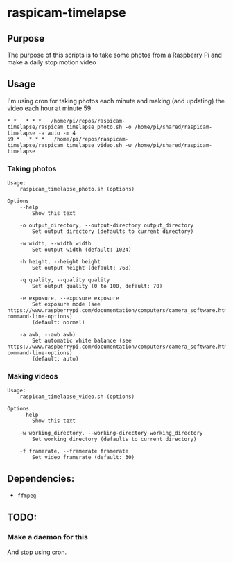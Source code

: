 # raspicam-timelapse

## Purpose
The purpose of this scripts is to take some photos from a Raspberry Pi and make a daily stop motion video

## Usage

I'm using cron for taking photos each minute and making (and updating) the video each hour at minute 59

```
* *   * * *   /home/pi/repos/raspicam-timelapse/raspicam_timelapse_photo.sh -o /home/pi/shared/raspicam-timelapse -a auto -m 4
59 *   * * *   /home/pi/repos/raspicam-timelapse/raspicam_timelapse_video.sh -w /home/pi/shared/raspicam-timelapse
```

### Taking photos

```
Usage: 
    raspicam_timelapse_photo.sh (options)

Options 
    --help
        Show this text         

    -o output_directory, --output-directory output_directory
        Set output directory (defaults to current directory)
    
    -w width, --width width
        Set output width (default: 1024)

    -h height, --height height
        Set output height (default: 768)
            
    -q quality, --quality quality
        Set output quality (0 to 100, default: 70)

    -e exposure, --exposure exposure
        Set exposure mode (see https://www.raspberrypi.com/documentation/computers/camera_software.html#common-command-line-options)
        (default: normal)

    -a awb, --awb awb)
        Set automatic white balance (see https://www.raspberrypi.com/documentation/computers/camera_software.html#common-command-line-options)
        (default: auto)
```

### Making videos

```
Usage: 
    raspicam_timelapse_video.sh (options)

Options 
    --help
        Show this text         

    -w working_directory, --working-directory working_directory
        Set working directory (defaults to current directory)
    
    -f framerate, --framerate framerate
        Set video framerate (default: 30)
```

## Dependencies:

* `ffmpeg`

## TODO:

### Make a daemon for this
And stop using cron.
